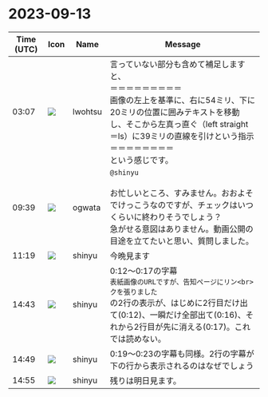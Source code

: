 # 2023-09-13

|Time (UTC)|Icon|Name|Message|
|---|---|---|---|
|03:07|![](https://secure.gravatar.com/avatar/6a1342affe7c337c61db338b633abef3.jpg?s=72&d=https%3A%2F%2Fa.slack-edge.com%2Fdf10d%2Fimg%2Favatars%2Fava_0024-72.png)|lwohtsu|言っていない部分も含めて補足しますと、<br>＝＝＝＝＝＝＝＝＝<br>画像の左上を基準に、右に54ミリ、下に20ミリの位置に囲みテキストを移動し、そこから左真っ直ぐ（left straight＝ls）に39ミリの直線を引けという指示<br>＝＝＝＝＝＝＝＝<br>という感じです。|
|09:39|![](https://avatars.slack-edge.com/2019-11-22/845042642576_070441337abaca9fb7b3_72.png)|ogwata|`@shinyu`<br><br>お忙しいところ、すみません。おおよそでけっこうなのですが、チェックはいつくらいに終わりそうでしょう？<br>急がせる意図はありません。動画公開の目途を立てたいと思い、質問しました。|
|11:19|![](https://avatars.slack-edge.com/2018-04-27/354445776386_e258f5ed5ba887b08668_72.jpg)|shinyu|今晩見ます|
|14:43|![](https://avatars.slack-edge.com/2018-04-27/354445776386_e258f5ed5ba887b08668_72.jpg)|shinyu|0:12〜0:17の字幕<br>```表紙画像のURLですが、告知ページにリン<br>クを張りました```<br>の2行の表示が、はじめに2行目だけ出て(0:12)、一瞬だけ全部出て(0:16)、それから2行目が先に消える(0:17)。これでは読めない。|
|14:49|![](https://avatars.slack-edge.com/2018-04-27/354445776386_e258f5ed5ba887b08668_72.jpg)|shinyu|0:19〜0:23の字幕も同様。2行の字幕が下の行から表示されるのはなぜでしょう|
|14:55|![](https://avatars.slack-edge.com/2018-04-27/354445776386_e258f5ed5ba887b08668_72.jpg)|shinyu|残りは明日見ます。|
